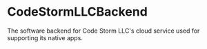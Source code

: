 CodeStormLLCBackend
===================

The software backend for Code Storm LLC's cloud service used for supporting its native apps.
